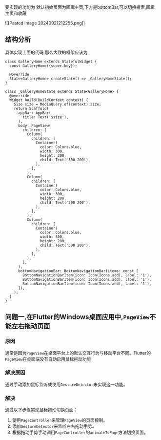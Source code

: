 要实现的功能为
默认初始页面为画廊主页,下方是bottomBar,可以切换搜索,画廊主页和收藏

![[Pasted image 20240921212255.png]]
## 结构分析
具体实现上面的代码,那么大致的框架应该为
```
class GalleryHome extends StatefulWidget {
  const GalleryHome({super.key});

  @override
  State<GalleryHome> createState() => _GalleryHomeState();
}

class _GalleryHomeState extends State<GalleryHome> {
  @override
  Widget build(BuildContext context) {
    Size size = MediaQuery.of(context).size;
    return Scaffold(
      appBar: AppBar(
        title: Text('$size'),
      ),
      body: PageView(
        children: [
          Column(
            children: [
              Container(
                color: Colors.blue,
                width: 300,
                height: 200,
                child: Text('300 200'),
              ),
            ],
          ),
          Column(
            children: [
              Container(
                color: Colors.blue,
                width: 300,
                height: 200,
                child: Text('300 200'),
              ),
            ],
          ),
          Column(
            children: [
              Container(
                color: Colors.blue,
                width: 300,
                height: 200,
                child: Text('300 200'),
              ),
            ],
          ),
        ],
      ),
      bottomNavigationBar: BottomNavigationBar(items: const [
        BottomNavigationBarItem(icon: Icon(Icons.add), label: '1'),
        BottomNavigationBarItem(icon: Icon(Icons.add), label: '1'),
        BottomNavigationBarItem(icon: Icon(Icons.add), label: '1'),
      ]),
    );
  }
}
```
## 问题一,在Flutter的Windows桌面应用中,`PageView`不能左右拖动页面
### 原因
通常是因为`PageView`在桌面平台上的默认交互行为与移动平台不同。Flutter的`PageView`在桌面端没有自动启用鼠标拖动功能
### 解决原因
通过手动添加鼠标监听或使用`GestureDetector`来实现这一功能。
### 解决
通过以下步骤实现鼠标拖动切换页面：

1. 使用`PageController`来管理`PageView`的页面控制。
2. 添加`GestureDetector`来监听左右拖动手势。
3. 根据拖动手势手动调用`PageController`的`animateToPage`方法切换页面。